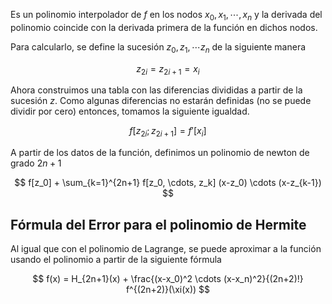 Es un polinomio interpolador de $f$ en los nodos $x_0, x_1, \cdots, x_n$ y la derivada del polinomio coincide con la derivada primera de la función en dichos nodos.

Para calcularlo, se define la sucesión $z_0, z_1, \cdots z_n$ de la siguiente manera

$$
z_{2i} = z_{2i+1} = x_i
$$

Ahora construimos una tabla con las diferencias divididas a partir de la sucesión $z$. Como algunas diferencias no estarán definidas (no se puede dividir por cero) entonces, tomamos la siguiente igualdad.

$$
f[z_{2i}; z_{2i +1}] = f'[x_i]
$$

A partir de los datos de la función, definimos un polinomio de newton de grado $2n + 1$

$$
f[z_0] + \sum_{k=1}^{2n+1} f[z_0, \cdots, z_k] (x-z_0) \cdots (x-z_{k-1})
$$

## Fórmula del Error para el polinomio de Hermite

Al igual que con el polinomio de Lagrange, se puede aproximar a la función usando el polinomio a partir de la siguiente fórmula

$$
f(x) = H_{2n+1}(x) + \frac{(x-x_0)^2 \cdots (x-x_n)^2}{(2n+2)!} f^{(2n+2)}(\xi(x))
$$
